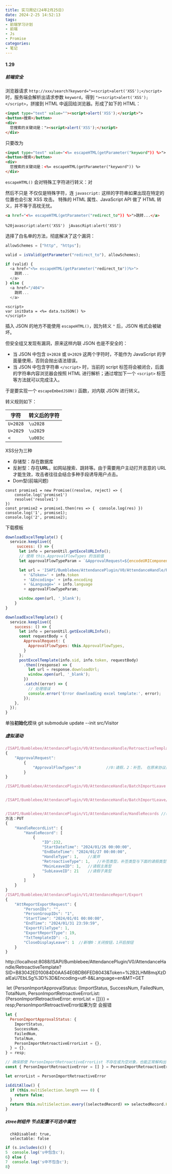 ```yaml
---
title: 实习周记(24年2月25日)
date: 2024-2-25 14:52:13
tags:
- 前端学习计划
- 前端
- Js
- Promise
categories: 
- 笔记
---
```


#### 1.29

##### 前端安全

浏览器请求 `http://xxx/search?keyword="><script>alert('XSS');</script>` 时，服务端会解析出请求参数 `keyword`，得到 `"><script>alert('XSS');</script>`，拼接到 HTML 中返回给浏览器。形成了如下的 HTML：

```html
<input type="text" value=""><script>alert('XSS');</script>">
<button>搜索</button>
<div>
  您搜索的关键词是："><script>alert('XSS');</script>
</div>
```

只要改为

```html
<input type="text" value="<%= escapeHTML(getParameter("keyword")) %>">
<button>搜索</button>
<div>
  您搜索的关键词是：<%= escapeHTML(getParameter("keyword")) %>
</div>
```

`escapeHTML()` 会对特殊工字符进行转义：对

然后不只是 不仅仅是特殊字符，连 `javascript:` 这样的字符串如果出现在特定的位置也会引发 XSS 攻击。
特殊的 HTML 属性、JavaScript API 做了 HTML 转义，并不等于高枕无忧。

```html
<a href="<%= escapeHTML(getParameter("redirect_to")) %>">跳转...</a>
```

`%20javascript:alert('XSS')`  ` jAvascRipt:alert('XSS')`

选择了白名单的方法，彻底解决了这个漏洞：

```js
allowSchemes = ["http", "https"];

valid = isValid(getParameter("redirect_to"), allowSchemes);

if (valid) {
  <a href="<%= escapeHTML(getParameter("redirect_to"))%>">
    跳转...
  </a>
} else {
  <a href="/404">
    跳转...
  </a>
```

```
<script>
var initData = <%= data.toJSON() %>
</script>
```

插入 JSON 的地方不能使用 `escapeHTML()`，因为转义 `"` 后，JSON 格式会被破坏。

但安全组又发现有漏洞，原来这样内联 JSON 也是不安全的：

- 当 JSON 中包含 `U+2028` 或 `U+2029` 这两个字符时，不能作为 JavaScript 的字面量使用，否则会抛出语法错误。
- 当 JSON 中包含字符串 `</script>` 时，当前的 script 标签将会被闭合，后面的字符串内容浏览器会按照 HTML 进行解析；通过增加下一个 `<script>` 标签等方法就可以完成注入。

于是要实现一个 `escapeEmbedJSON()` 函数，对内联 JSON 进行转义。

转义规则如下：

| 字符     | 转义后的字符 |
| -------- | ------------ |
| `U+2028` | `\u2028`     |
| `U+2029` | `\u2029`     |
| `<`      | `\u003c`     |

XSS分为三种

- 存储型：存在数据库
- 反射型：存在**URL**，如网站搜索、跳转等。由于需要用户主动打开恶意的 URL 才能生效，攻击者往往会结合多种手段诱导用户点击。
- Dom型(前端问题)

```JS
const promise1 = new Promise((resolve, reject) => {  
    console.log('promise1') 
    resolve('resolve1') 
}) 
const promise2 = promise1.then(res => {  console.log(res) }) 
console.log('1', promise1); 
console.log('2', promise2);
```

下载模板

```js
downloadExcelTemplate() {
  service.keeplive({
     success: () => {
      let info = personUtil.getExcelURLInfo();
      // 使用 this.ApprovalFlowTypes 的当前值
      let approvalFlowTypeParam = `&ApprovalRequest=${encodeURIComponent(JSON.stringify({ ApprovalFlowTypes: this.ApprovalFlowTypes }))}`;

      let url = 'ISAPI/Bumblebee/AttendancePlugin/V0/AttendanceHandle/RetroactiveTemplate?SID=' + info.sid
        + '&Token=' + info.token
        + '&Encoding=' + info.encoding
        + '&Language=' + info.language
        + approvalFlowTypeParam;

      window.open(url, '_blank');
    }
}
```



```js
downloadExcelTemplate() {
  service.keeplive({
    success: () => {
      let info = personUtil.getExcelURLInfo();
      const requestBody = {
        ApprovalRequest: {
          ApprovalFlowTypes: this.ApprovalFlowTypes,
        }
      };
      postExcelTemplate(info.sid, info.token, requestBody)
        .then((response) => {
          let url = response.downloadUrl;
          window.open(url, '_blank');
        })
        .catch((error) => {
          // 处理错误
          console.error('Error downloading excel template:', error);
        });
    },
  });
}
```



单独**初始化**模块   git submodule update --init src/Visitor

##### 虚拟滚动

```js
/ISAPI/Bumblebee/AttendancePlugin/V0/AttendanceHandle/RetroactiveTemplate			//模板下载
{
	"ApprovalRequest":
		{
			"ApprovalFlowTypes":0			//0:请假，2：补签。 在原来协议基础上新增该字段
		}
}

/ISAPI/Bumblebee/AttendancePlugin/V0/AttendanceHandle/BatchImportLeave			//新增协议，批量导入请假，入参出参信息参考/ISAPI/Bumblebee/AttendancePlugin/V0/AttendanceHandle/BatchImportRetroactive


/ISAPI/Bumblebee/AttendancePlugin/V0/AttendanceHandle/BatchImportLeave/Status  //新增协议，批量导入请假状态，入参出参信息参考/ISAPI/Bumblebee/AttendancePlugin/V0/AttendanceHandle/BatchImportRetroactive/Status


/ISAPI/Bumblebee/AttendancePlugin/V1/AttendanceHandle/HandleRecords	//新增协议，批量修改请假补签信息
方法：PUT
{
	"HandleRecordList": {
		"HandleRecord": [
			{
				"ID":232,
				"StartDateTime": "2024/01/26 00:00:00",
				"EndDateTime": "2024/01/27 00:00:00",
				"HandleType": 1,	//废弃
				"RetroactiveType": 1,	//补签类型，补签类型与下面的请假类型是互斥的
				"MainLeaveID": 1,	//请假主类型
				"SubLeaveID": 21	//请假子类型
			}
		]
	}
}
/ISAPI/Bumblebee/AttendancePlugin/V1/AttendanceReport/Export
{
	"AttReportExportRequest": {
		"PersonIDs": "",
		"PersonGroupIDs": "1",
		"StartTime": "2024/01/01 00:00:00",
		"EndTime": "2024/01/31 23:59:59",
		"ExportFileType": 1,
		"ExportReportType": 19,
		"TxtTemplateID": -1,
		"CloseDisplayLeave": 1	//新增0：关闭按钮，1开启按钮
	}
}
```

http://localhost:8088/ISAPI/Bumblebee/AttendancePlugin/V0/AttendanceHandle/RetroactiveTemplate?SID=B83042ED10084D0AA54E0BDB6FED8043&Token=%2B2LHM8mqXzDaIEaU7EbLSg%3D%3D&Encoding=utf-8&Language=en&MT=GET

​      let {PersonImportApprovalStatus: {ImportStatus, SuccessNum, FailedNum, TotalNum, PersonImportRetroactiveErrorList: {PersonImportRetroactiveError: errorList = []}}} = resp;PersonImportRetroactiveError如果为空 会报错

```js
let {
  PersonImportApprovalStatus: {
    ImportStatus,
    SuccessNum,
    FailedNum,
    TotalNum,
    PersonImportRetroactiveErrorList = {},
  } = {},
} = resp;

// 确保即使 PersonImportRetroactiveErrorList 不存在或为空对象，也能正常解构出 PersonImportRetroactiveError
const { PersonImportRetroactiveError = [] } = PersonImportRetroactiveErrorList || {};

let errorList = PersonImportRetroactiveError
```

```js
isEditAllow() {
  if (this.multiSelection.length === 0) {
    return false;
  }
  return this.multiSelection.every((selectedRecord) => selectedRecord.HandleType === 'Check-In');
}
```

##### ztree树组件 节点配置不可选中属性

```JS
  chkDisabled: true,
​  selectable: false
```

```javascript
if (s.includes(c)) {
5  console.log('s中包含c');
6} else {
7  console.log('s中不包含c');
8}
```

